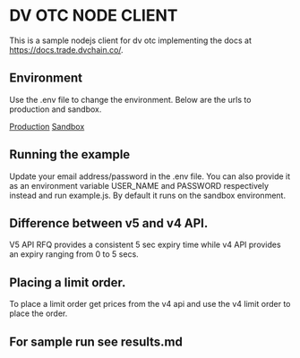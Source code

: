 # DV OTC NODE CLIENT

This is a sample nodejs client for dv otc implementing the docs at https://docs.trade.dvchain.co/.

## Environment

Use the .env file to change the environment. Below are the urls to production and sandbox.

[Production](https://trade.dvchain.co)
[Sandbox](https://sandbox.trade.dvchain.co)

## Running the example

Update your email address/password in the .env file. You can also provide it as an environment variable USER_NAME and PASSWORD respectively instead and run example.js. By default it runs on the sandbox environment.

## Difference between v5 and v4 API.

V5 API RFQ provides a consistent 5 sec expiry time while v4 API provides an expiry ranging from 0 to 5 secs.

## Placing a limit order.

To place a limit order get prices from the v4 api and use the v4 limit order to place the order.

## For sample run see results.md